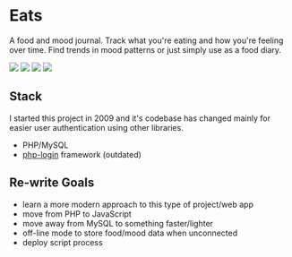 # Eats

A food and mood journal. Track what you're eating and how you're feeling over time. Find trends in mood patterns or just simply use as a food diary.

<img src="http://daverau.info/folio3/eats1.png">
<img src="http://daverau.info/folio3/eats4.png">
<img src="http://daverau.info/folio3/eats2.png">
<img src="http://daverau.info/folio3/eats3.png">

## Stack
I started this project in 2009 and it's codebase has changed mainly for easier user authentication using other libraries.
- PHP/MySQL
- [php-login](https://github.com/panique/php-login/) framework (outdated)

## Re-write Goals
- learn a more modern approach to this type of project/web app
- move from PHP to JavaScript
- move away from MySQL to something faster/lighter
- off-line mode to store food/mood data when unconnected
- deploy script process